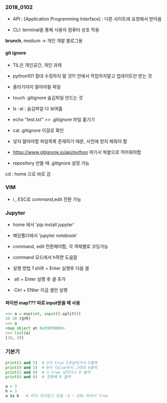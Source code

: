 ### 2018_0102



- API : [Application Programming Interface] : 다른 사이트에 요청해서 받아옴

- CLI: terminal을 통해 사용자 컴퓨터 상호 작용

 **brunch**, medium -> 개인 개발 블로그용



#### git ignore

- TIL은 개인공간, 개인 과제

- python101 절대 수정하지 말 것!!! 안에서 작업하지말고 업데이트만 받는 것
- 올라가야지 말아야될 파일
- touch .gitignore  숨김파일 만드는 것
- ls -al  :  숨김파일 다 보여줌
- echo "test.txt" >> .gitignore  파일 옮기기
- cat .gitignore  이걸로 확인

- 넣지 말아야할 파일목록 존재하기 때문, 사전에 방지 해줘야 함
- https://www.gitignore.io/api/python 여기서 복붙으로 적어줘야함



- repository 만들 때 .gitignore 설정 가능





cd      :      home 으로 바로 감





###  VIM

- i , ESC로 command,edit 전환 가능





### Jupyter

- home 에서 'pip install  jupyter'
- 해당폴더에서 'jupyter notebook'
- command, edit 전환해야함, 각 객체별로 코딩가능
- command  모드에서 h하면 도움말



- 실행 방법 1 shift + Enter  실행후 다음 셀
- ​                     alt + Enter   실행 후 셀 추가
- ​                     Ctrl + ENter 지금 셀만 실행





#### 파이썬 map??? 따로 input받을 때 사용

```python
>>> a = map(int, input().split())
10 20 (입력)
>>> a
<map object at 0x03DFB0D0>
>>> list(a)
[10, 20]
```





### 기본기

```python
print(3 and 5)  # 3이 true 5로넘어가서 5출력
print(0 and 3)	# 0이 false라서 그대로 0출력 
print(3 and 0)	# 3 true 넘어가고 0 출력
print(0 and 0)	# 첫번째 0 출력
```

```python
a = 3
b = 3
a is b   # 미리 자리잡고 있음 -5 ~ 256 따라서 True
```



